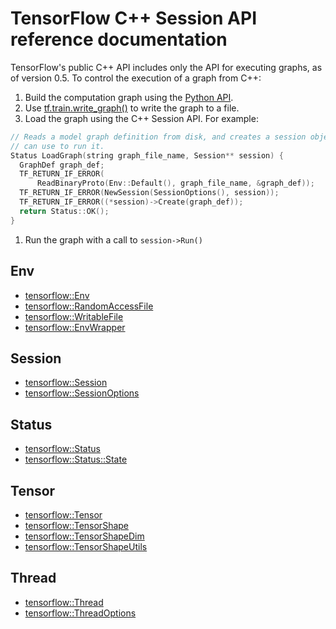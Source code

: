 # TensorFlow C++ Session API reference documentation <a class="md-anchor" id="AUTOGENERATED-tensorflow-c---session-api-reference-documentation"></a>

TensorFlow's public C++ API includes only the API for executing graphs, as of
version 0.5. To control the execution of a graph from C++:

1. Build the computation graph using the [Python API](../../api_docs/python/).
1. Use [tf.train.write_graph()](../../api_docs/python/train.md#write_graph) to
write the graph to a file.
1. Load the graph using the C++ Session API. For example:

  ```c++
  // Reads a model graph definition from disk, and creates a session object you
  // can use to run it.
  Status LoadGraph(string graph_file_name, Session** session) {
    GraphDef graph_def;
    TF_RETURN_IF_ERROR(
        ReadBinaryProto(Env::Default(), graph_file_name, &graph_def));
    TF_RETURN_IF_ERROR(NewSession(SessionOptions(), session));
    TF_RETURN_IF_ERROR((*session)->Create(graph_def));
    return Status::OK();
  }
```

1. Run the graph with a call to `session->Run()`

## Env <a class="md-anchor" id="AUTOGENERATED-env"></a>

* [tensorflow::Env](../../api_docs/cc/ClassEnv.md)
* [tensorflow::RandomAccessFile](../../api_docs/cc/ClassRandomAccessFile.md)
* [tensorflow::WritableFile](../../api_docs/cc/ClassWritableFile.md)
* [tensorflow::EnvWrapper](../../api_docs/cc/ClassEnvWrapper.md)

## Session <a class="md-anchor" id="AUTOGENERATED-session"></a>

* [tensorflow::Session](../../api_docs/cc/ClassSession.md)
* [tensorflow::SessionOptions](../../api_docs/cc/StructSessionOptions.md)

## Status <a class="md-anchor" id="AUTOGENERATED-status"></a>

* [tensorflow::Status](../../api_docs/cc/ClassStatus.md)
* [tensorflow::Status::State](../../api_docs/cc/StructState.md)

## Tensor <a class="md-anchor" id="AUTOGENERATED-tensor"></a>

* [tensorflow::Tensor](../../api_docs/cc/ClassTensor.md)
* [tensorflow::TensorShape](../../api_docs/cc/ClassTensorShape.md)
* [tensorflow::TensorShapeDim](../../api_docs/cc/StructTensorShapeDim.md)
* [tensorflow::TensorShapeUtils](../../api_docs/cc/ClassTensorShapeUtils.md)

## Thread <a class="md-anchor" id="AUTOGENERATED-thread"></a>

* [tensorflow::Thread](../../api_docs/cc/ClassThread.md)
* [tensorflow::ThreadOptions](../../api_docs/cc/StructThreadOptions.md)



<div class='sections-order' style="display: none;">
<!--
<!-- ClassEnv.md -->
<!-- ClassRandomAccessFile.md -->
<!-- ClassWritableFile.md -->
<!-- ClassEnvWrapper.md -->
<!-- ClassSession.md -->
<!-- StructSessionOptions.md -->
<!-- ClassStatus.md -->
<!-- StructState.md -->
<!-- ClassTensor.md -->
<!-- ClassTensorShape.md -->
<!-- StructTensorShapeDim.md -->
<!-- ClassTensorShapeUtils.md -->
<!-- ClassThread.md -->
<!-- StructThreadOptions.md -->
-->
</div>
